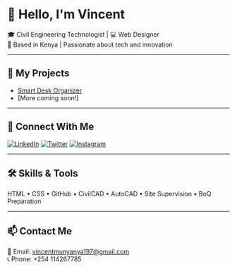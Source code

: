 # 👋 Hello, I'm Vincent

🎓 Civil Engineering Technologist | 💻 Web Designer  
📍 Based in Kenya | Passionate about tech and innovation

---

## 🚀 My Projects
- [Smart Desk Organizer](https://vinycodepro.github.io/index.html/)  
- [More coming soon!]

---

## 🔗 Connect With Me

[![LinkedIn](https://img.shields.io/badge/LinkedIn-blue?style=for-the-badge&logo=linkedin)](https://linkedin.com/in/your-profile)
[![Twitter](https://img.shields.io/badge/Twitter-1DA1F2?style=for-the-badge&logo=twitter)](https://twitter.com/yourhandle)
[![Instagram](https://img.shields.io/badge/Instagram-E4405F?style=for-the-badge&logo=instagram)](https://instagram.com/Scattervin_spark)

---

## 🛠️ Skills & Tools
HTML • CSS • GitHub • CivilCAD • AutoCAD • Site Supervision • BoQ Preparation

---

## 📫 Contact Me
📧 Email: vincentmunyanya197@gmail.com  
📞 Phone: +254 114267785
